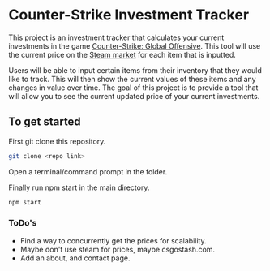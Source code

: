 # Counter-Strike Investment Tracker
This project is an investment tracker that calculates your current investments in the game [Counter-Strike: Global Offensive](https://www.counter-strike.net/news). This tool will use the current price on the [Steam market](https://steamcommunity.com/market/) for each item that is inputted.

Users will be able to input certain items from their inventory that they would like to track. This will then show the current values of these items and any changes in value over time. The goal of this project is to provide a tool that will allow you to see the current updated price of your current investments. 

## To get started
First git clone this repository.
```sh
git clone <repo link>
```
Open a terminal/command prompt in the folder. 

Finally run npm start in the main directory.
```sh
npm start
```

### ToDo's
- Find a way to concurrently get the prices for scalability.
- Maybe don't use steam for prices, maybe csgostash.com.
- Add an about, and contact page.
